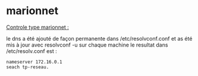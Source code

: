 # marionnet

<a href="https://moodle.iut.univ-paris8.fr/pluginfile.php/50160/mod_resource/content/0/TP%20Contrôle%20-%20Sujet%20type.pdf">Controle type marionnet : </a>

le dns a été ajouté de façon permanente dans /etc/resolvconf.conf et as été mis à jour avec resolvconf -u sur chaque machine
le resultat dans /etc/resolv.conf est :
```
nameserver 172.16.0.1
seach tp-reseau.
```
